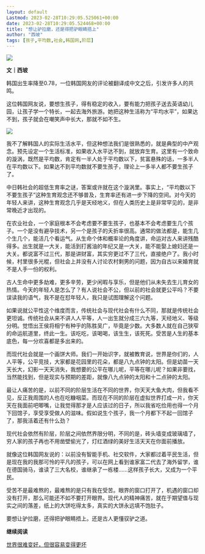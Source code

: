 ```yaml
---
layout: default
Lastmod: 2023-02-28T10:29:05.525061+00:00
date: 2023-02-28T10:29:05.524468+00:00
title: "想让驴拉磨，还是得把驴眼睛捂上"
author: "西坡"
tags: [孩子,平均数,社会,韩国网,阶层]
---
```


![](https://images.weserv.nl/?url=https%3A//mmbiz.qpic.cn/mmbiz_jpg/ewQwxBMndgzlRNG5pF1hsjSuCGz5OOZDUS5oUdbqlDTvVwHIr0uBYv0dlhueSWibic31dzic217AQnSYjnf1DptBQ/640%3Fwx_fmt%3Djpeg)

**文｜西坡**

韩国出生率降至0.78，一位韩国网友的评论被翻译成中文之后，引发许多人的共鸣。

这位韩国网友说，要想生孩子，得有稳定的收入，要有能力把孩子送去英语幼儿园，让孩子学一个特长，一起去海外旅游。她把这种生活称为“平均水平”，如果达不到，孩子就会在嘲笑声中长大，那就不如不生。

![](https://images.weserv.nl/?url=https%3A//mmbiz.qpic.cn/mmbiz_jpg/ewQwxBMndgzlRNG5pF1hsjSuCGz5OOZDpYEcp97vTNeFmEO1LxNSXf3jhyuzYupFtxDIYYfgE7ZKMibH7YDic2OA/640%3Fwx_fmt%3Djpeg)

我不了解韩国人的实际生活水平，但这种想法我们是很熟悉的，就是典型的中产观念。预先设定一个生活标准，如果收入水平达不到，就放弃生育。这里有一个致命的漩涡，既然是平均数，肯定有一半人处于平均数以下，贫富悬殊的话，一多半人在平均数以下。如果达不到平均数就不要生孩子，理论上一多半人都不要生孩子了。

中日韩社会的超低生育率之谜，答案或许就在这个漩涡里。事实上，“平均数以下不要生孩子”这种生育观念还不够普及，生育率还有进一步下降的空间。对今天的年轻人来讲，这种生育观念几乎是天经地义，但在人类历史上是非常罕见的，是非常晚近才出现的。

在农业社会，一个家庭根本不会考虑要不要生孩子，也基本不会考虑要生几个孩子。一个是没有避孕技术，另一个是孩子的夭折率很高。通常的做法都是，能生几个生几个，能活几个看运气。从生命个体和概率论的角度讲，命运对古人来讲残酷得多。出生就是一大关，能活到打酱油的年纪又是一大关，能不能娶上媳妇还是一大关。都说富不过三代，那是讲财富，其实穷更过不了三代，直接绝户了。我小时候，村里很多光棍，但社会上并没有人讨论农村剩男的问题，因为自古以来婚育就不是人手一份的权利。

古人生命中更多劫难，更多辛劳，更少闲暇与享乐，但是他们从未失去生儿育女的热情。今天的年轻人是怎么了？有人说社会不公，但以前的社会就更公平吗？不要误读我的语气，我不是在怼年轻人，我只是试图理解这个问题。

如果说就公平性这个维度而言，传统社会与现代社会有什么不同，那就是传统社会更坦诚。传统社会从来不讲人人平等，人一出生就分成三六九等，天经地义、等级分明。觉悟出王侯将相宁有种乎的陈胜吴广，毕竟是少数。大多数人就在自己狭窄的命运航道里，终此一生。该吃吃，该喝喝，该生生，该死死。受苦是人生的基本底色，每一分欢喜都是多出来的。

而现代社会就是一个画饼大师。我们一开始识字，就被教育说，世界是你们的，人人平等，公平竞技，大家都是花园里的花朵，都是八九点钟的太阳。但是幼苗一天天长大，幻影一天天消失，我想要的公平在哪儿呢，平等在哪儿呢？如果非要找，当然能找到，但是现实与预期的差距，就像八九点钟的太阳和十二点钟的太阳。

最让人痛苦的是，以前不同的阶层生活在不同的世界，你天天大鱼大肉，但我看不见，反正我周围的人也在吃糠咽菜。而现在不同的阶层在虚拟世界打成一片，你天天在我面前吧唧嘴，让我觉得那才是人应该过的日子，所以我省吃俭用也得一个月下回馆子，享受享受做人的滋味。假如说生个孩子，我一个月都下不起一回馆子了，那我活着还有什么劲？

现代社会依然有阶层，阶层之间依然界限分明，不同的是，砖头墙变成玻璃墙了，穷人家的孩子再也不用凿壁偷光了，灯红酒绿的美好生活天天在你面前播放。

就像这位韩国网友说的：以前没有智能手机、社交软件，大家都过着平民生活，但是现在我的我那可怜的平凡的孩子，可以在网上看到谁家富二代去了海外留学，谁在德国骑马，谁读了三大名校，谁继承了一栋楼……这样孩子长大，又成为一个平民。

受苦不是最难熬的，最难熬的是只有我在受苦。眼界的窗口打开了，机遇的窗口却没有打开，那么可能还不如不要打开眼界。现代人的精神痛苦，就在于期望值与现实之间的落差，纸上的大饼吃得太多，真实的大饼永远填不饱肚子。

要想让驴拉磨，还得把驴眼睛捂上。还是古人更懂驭驴之道。

**继续阅读**

[世界很难变好，但很容易变得更坏‍](http://mp.weixin.qq.com/s?__biz=MzA3MTQ3MzY4Nw==&mid=2648102809&idx=1&sn=c4791c1ca47a927d262320a44eb3935f&chksm=870f78e1b078f1f7f5a3f1ff0e134a41034c0e8fc84c7b0ed329bd3e28f61729e63eb993c260&scene=21#wechat_redirect)

‍

